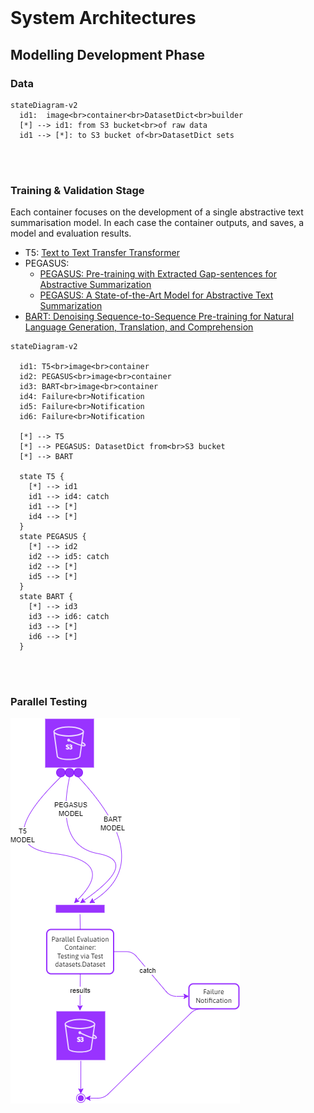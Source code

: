 <br>

# System Architectures


## Modelling Development Phase

### Data

```mermaid
stateDiagram-v2
  id1:  image<br>container<br>DatasetDict<br>builder
  [*] --> id1: from S3 bucket<br>of raw data
  id1 --> [*]: to S3 bucket of<br>DatasetDict sets
```

<br>
<br>

### Training & Validation Stage

Each container focuses on the development of a single abstractive text summarisation model.  In each case the container outputs, and saves, a model and evaluation results.

* T5: [Text to Text Transfer Transformer](https://arxiv.org/abs/1910.10683)
* PEGASUS:
    * [PEGASUS: Pre-training with Extracted Gap-sentences for Abstractive Summarization](https://arxiv.org/abs/1912.08777)
    * [PEGASUS: A State-of-the-Art Model for Abstractive Text Summarization](https://research.google/blog/pegasus-a-state-of-the-art-model-for-abstractive-text-summarization/)
* [BART: Denoising Sequence-to-Sequence Pre-training for Natural Language Generation, Translation, and Comprehension](https://arxiv.org/abs/1910.13461)

```mermaid
stateDiagram-v2
  
  id1: T5<br>image<br>container
  id2: PEGASUS<br>image<br>container
  id3: BART<br>image<br>container
  id4: Failure<br>Notification
  id5: Failure<br>Notification
  id6: Failure<br>Notification

  [*] --> T5
  [*] --> PEGASUS: DatasetDict from<br>S3 bucket
  [*] --> BART
  
  state T5 {
    [*] --> id1
    id1 --> id4: catch
    id1 --> [*]
    id4 --> [*]
  }
  state PEGASUS {
    [*] --> id2
    id2 --> id5: catch
    id2 --> [*]
    id5 --> [*]
  }
  state BART {
    [*] --> id3
    id3 --> id6: catch
    id3 --> [*]
    id6 --> [*]
  }
```

<br>
<br>

### Parallel Testing

<img src="../../../assets/arc-testing.png" alt="Testing">

<br>
<br>

<br>
<br>

<br>
<br>

<br>
<br>
